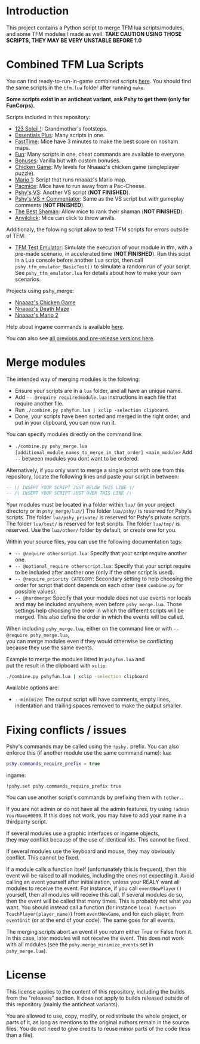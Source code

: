 # Introduction

This project contains a Python script to merge TFM lua scripts/modules,  
and some TFM modules I made as well.
**TAKE CAUTION USING THOSE SCRIPTS, THEY MAY BE VERY UNSTABLE BEFORE 1.0**



# Combined TFM Lua Scripts

You can find ready-to-run-in-game combined scripts [here](https://github.com/Pshy0/pshy_merge/releases/tag/latest).
You should find the same scripts in the `tfm.lua` folder after running `make`.

**Some scripts exist in an anticheat variant, ask Pshy to get them (only for FunCorps).**

Scripts included in this repository:
- [123 Soleil !](https://github.com/Pshy0/pshy_merge/releases/latest/download/pshy_123soleil.tfm.lua.txt): Grandmother's footsteps.
- [Essentials Plus](https://github.com/Pshy0/pshy_merge/releases/latest/download/pshy_essentials_plus.tfm.lua.txt): Many scripts in one.
- [FastTime](https://github.com/Pshy0/pshy_merge/releases/latest/download/pshy_fasttime.tfm.lua.txt): Mice have 3 minutes to make the best score on nosham maps.
- [Fun](https://github.com/Pshy0/pshy_merge/releases/latest/download/pshy_fun.tfm.lua.txt): Many scripts in one, cheat commands are available to everyone.
- [Bonuses](https://github.com/Pshy0/pshy_merge/releases/latest/download/pshy_mapdb_bonuses.tfm.lua.txt): Vanilla but with custom bonuses.
- [Chicken Game](https://github.com/Pshy0/pshy_merge/releases/latest/download/pshy_mapdb_chickengame.tfm.lua.txt): My levels for Nnaaaz's chicken game (singleplayer puzzle).
- [Mario 1](https://github.com/Pshy0/pshy_merge/releases/latest/download/pshy_mario.tfm.lua.txt): Script that runs nnaaaz's Mario map.
- [Pacmice](https://github.com/Pshy0/pshy_merge/releases/latest/download/pshy_pacmice.tfm.lua.txt): Mice have to run away from a Pac-Cheese.
- [Pshy's VS](https://github.com/Pshy0/pshy_merge/releases/latest/download/pshy_vs.tfm.lua.txt): Another VS script (**NOT FINISHED**).
- [Pshy's VS + Commentator](https://github.com/Pshy0/pshy_merge/releases/latest/download/pshy_vs_with_commentator.tfm.lua.txt): Same as the VS script but with gameplay comments (**NOT FINISHED**).
- [The Best Shaman](https://github.com/Pshy0/pshy_merge/releases/latest/download/pshy_thebestshaman.tfm.lua.txt): Allow mice to rank their shaman (**NOT FINISHED**).
- [Anvilclick](https://github.com/Pshy0/pshy_merge/releases/latest/download/pshy_anvilclick.tfm.lua.txt): Mice can click to throw anvils.

Additionaly, the folowing script allow to test TFM scripts for errors outside of TFM:
- [TFM Test Emulator](https://github.com/Pshy0/pshy_merge/releases/latest/download/pshy_vs.tfm.lua.txt): Simulate the execution of your module in tfm, with a pre-made scenario, in accelerated time (**NOT FINISHED**).
Run this scipt in a Lua console before another Lua script, then call `pshy.tfm_emulator_BasicTest()` to simulate a random run of your script.
See `pshy_tfm_emulator.lua` for details about how to make your own scenarios.

Projects using pshy_merge:
- [Nnaaaz's Chicken Game](https://pastebin.com/Zqgc4BXh)
- [Nnaaaz's Death Maze](https://github.com/nnaaaz/DeathMaze)
- [Nnaaaz's Mario 2](https://github.com/nnaaaz/Mario_TFM)

Help about ingame commands is available [here](./HELP.md).

You can also see [all previous and pre-release versions here](https://github.com/Pshy0/pshy_merge/releases).



# Merge modules

The intended way of merging modules is the folowing:
- Ensure your scripts are in a `lua` folder, and all have an unique name.
- Add `-- @require requiredmodule.lua` instructions in each file that require another file.
- Run `./combine.py pshyfun.lua | xclip -selection clipboard`.
- Done, your scripts have been sorted and merged in the right order, and put in your clipboard, you can now run it.

You can specify modules directly on the command line:
- `./combine.py pshy_merge.lua [additional_module_names_to_merge_in_that_order] <main_module>`
Add `--` between modules you dont want to be ordered.

Alternatively, if you only want to merge a single script with one from this repository, locate the following lines and paste your script in between:
```lua
-- \/ INSERT YOUR SCRIPT JUST BELOW THIS LINE \/
-- /\ INSERT YOUR SCRIPT JUST OVER THIS LINE /\
```

Your modules must be located in a folder within `lua/` (in your project directory or in `pshy_merge/lua/`)
The folder `lua/pshy/` is reserved for Pshy's scripts.
The folder `lua/pshy_private/` is reserved for Pshy's private scripts.
The folder `lua/test/` is reserved for test scripts.
The folder `lua/tmp/` is reserved.
Use the `lua/other/` folder by default, or create one for you.

Within your source files, you can use the following documentation tags:
- `-- @require otherscript.lua`: Specify that your script require another one.
- `-- @optional_require otherscript.lua`: Specify that your script require to be included after another one (only if the other script is used).
- `-- @require_priority CATEGORY`: Secondary setting to help choosing the order for script that dont depends on each other (see `combine.py` for possible values).
- `-- @hardmerge`: Specify that your module does not use events nor locals and may be included anywhere, even before `pshy_merge.lua`.
Those settings help choosing the order in which the different scripts will be merged.
This also define the order in which the events will be called.

When including `pshy_merge.lua`, either on the command line or with `-- @require pshy_merge.lua`,  
you can merge modules even if they would otherwise be conflicting because they use the same events.

Example to merge the modules listed in `pshyfun.lua` and  
put the result in the clipboard with `xclip`:
```bash
./combine.py pshyfun.lua | xclip -selection clipboard
```

Available options are:
 - `--minimize`: The output script will have comments, empty lines, indentation and trailing spaces removed to make the output smaller.



# Fixing conflicts / issues

Pshy's commands may be called using the `!pshy.` prefix. You can also enforce this (if another module use the same command name):
lua:
```lua
pshy.commands_require_prefix = true
```
ingame:
```
!pshy.set pshy.commands_require_prefix true
```
You can use another script's commands by prefixing them with `!other.`.

If you are not admin or do not have all the admin features, try using `!admin YourName#0000`.
If this does not work, you may have to add your name in a thirdparty script.

If several modules use a graphic interfaces or ingame objects,  
they may conflict because of the use of identical ids.
This cannot be fixed.

If several modules use the keyboard and mouse, they may obviously conflict.
This cannot be fixed.

If a module calls a function itself (unfortunately this is frequent), then this event will be raised to all modules, including the ones not expecting it.
Avoid calling an event yourself after initialization, unless your REALY want all modules to receive the event.
For instance, if you call `eventNewPlayer()` yourself, then all modules will receive this call.
If several modules do so, then the event will be called that many times.
This is probably not what you want.
You should instead call a function (for instance `local function TouchPlayer(player_name)`) from `eventNewGame`, and for each player, from `eventInit` (or at the end of your code).
The same goes for all events.

The merging scripts abort an event if you return either True or False from it.
In this case, later modules will not receive the event.
This does not work with all modules (see the `pshy.merge_minimize_events` set in `pshy_merge.lua`).



# License

This license applies to the content of this repository, including the builds from the "releases" section.
It does not apply to builds released outside of this repository (mainly the anticheat variants).

You are allowed to use, copy, modify, or redistribute the whole project, or parts of it, as long as mentions to the original authors remain in the source files.
You do not need to give credits to reuse minor parts of the code (less than a file).
